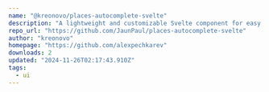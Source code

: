 ```yaml
---
name: "@kreonovo/places-autocomplete-svelte"
description: "A lightweight and customizable Svelte component for easy integration of Google Maps Places Autocomplete (New API) in your Svelte/SvelteKit applications. Provides accessible autocomplete suggestions and detailed address retrieval."
repo_url: "https://github.com/JaunPaul/places-autocomplete-svelte"
author: "kreonovo"
homepage: "https://github.com/alexpechkarev"
downloads: 2
updated: "2024-11-26T02:17:43.910Z"
tags: 
  - ui
---
```

